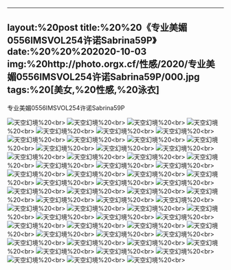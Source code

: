 ﻿---
layout:%20post
title:%20%20《专业美媚0556IMSVOL254许诺Sabrina59P》
date:%20%20%202020-10-03
img:%20http://photo.orgx.cf/性感/2020/专业美媚0556IMSVOL254许诺Sabrina59P/000.jpg
tags:%20[美女,%20性感,%20泳衣]
---

专业美媚0556IMSVOL254许诺Sabrina59P



![天空幻境](http://photo.orgx.cf/性感/2020/专业美媚0556IMSVOL254许诺Sabrina59P/001.jpg%20''天空幻境'')%20<br>
![天空幻境](http://photo.orgx.cf/性感/2020/专业美媚0556IMSVOL254许诺Sabrina59P/002.jpg%20''天空幻境'')%20<br>
![天空幻境](http://photo.orgx.cf/性感/2020/专业美媚0556IMSVOL254许诺Sabrina59P/003.jpg%20''天空幻境'')%20<br>
![天空幻境](http://photo.orgx.cf/性感/2020/专业美媚0556IMSVOL254许诺Sabrina59P/004.jpg%20''天空幻境'')%20<br>
![天空幻境](http://photo.orgx.cf/性感/2020/专业美媚0556IMSVOL254许诺Sabrina59P/005.jpg%20''天空幻境'')%20<br>
![天空幻境](http://photo.orgx.cf/性感/2020/专业美媚0556IMSVOL254许诺Sabrina59P/006.jpg%20''天空幻境'')%20<br>
![天空幻境](http://photo.orgx.cf/性感/2020/专业美媚0556IMSVOL254许诺Sabrina59P/007.jpg%20''天空幻境'')%20<br>
![天空幻境](http://photo.orgx.cf/性感/2020/专业美媚0556IMSVOL254许诺Sabrina59P/008.jpg%20''天空幻境'')%20<br>
![天空幻境](http://photo.orgx.cf/性感/2020/专业美媚0556IMSVOL254许诺Sabrina59P/009.jpg%20''天空幻境'')%20<br>
![天空幻境](http://photo.orgx.cf/性感/2020/专业美媚0556IMSVOL254许诺Sabrina59P/010.jpg%20''天空幻境'')%20<br>
![天空幻境](http://photo.orgx.cf/性感/2020/专业美媚0556IMSVOL254许诺Sabrina59P/011.jpg%20''天空幻境'')%20<br>
![天空幻境](http://photo.orgx.cf/性感/2020/专业美媚0556IMSVOL254许诺Sabrina59P/012.jpg%20''天空幻境'')%20<br>
![天空幻境](http://photo.orgx.cf/性感/2020/专业美媚0556IMSVOL254许诺Sabrina59P/013.jpg%20''天空幻境'')%20<br>
![天空幻境](http://photo.orgx.cf/性感/2020/专业美媚0556IMSVOL254许诺Sabrina59P/014.jpg%20''天空幻境'')%20<br>
![天空幻境](http://photo.orgx.cf/性感/2020/专业美媚0556IMSVOL254许诺Sabrina59P/015.jpg%20''天空幻境'')%20<br>
![天空幻境](http://photo.orgx.cf/性感/2020/专业美媚0556IMSVOL254许诺Sabrina59P/016.jpg%20''天空幻境'')%20<br>
![天空幻境](http://photo.orgx.cf/性感/2020/专业美媚0556IMSVOL254许诺Sabrina59P/017.jpg%20''天空幻境'')%20<br>
![天空幻境](http://photo.orgx.cf/性感/2020/专业美媚0556IMSVOL254许诺Sabrina59P/018.jpg%20''天空幻境'')%20<br>
![天空幻境](http://photo.orgx.cf/性感/2020/专业美媚0556IMSVOL254许诺Sabrina59P/019.jpg%20''天空幻境'')%20<br>
![天空幻境](http://photo.orgx.cf/性感/2020/专业美媚0556IMSVOL254许诺Sabrina59P/020.jpg%20''天空幻境'')%20<br>
![天空幻境](http://photo.orgx.cf/性感/2020/专业美媚0556IMSVOL254许诺Sabrina59P/021.jpg%20''天空幻境'')%20<br>
![天空幻境](http://photo.orgx.cf/性感/2020/专业美媚0556IMSVOL254许诺Sabrina59P/022.jpg%20''天空幻境'')%20<br>
![天空幻境](http://photo.orgx.cf/性感/2020/专业美媚0556IMSVOL254许诺Sabrina59P/023.jpg%20''天空幻境'')%20<br>
![天空幻境](http://photo.orgx.cf/性感/2020/专业美媚0556IMSVOL254许诺Sabrina59P/024.jpg%20''天空幻境'')%20<br>
![天空幻境](http://photo.orgx.cf/性感/2020/专业美媚0556IMSVOL254许诺Sabrina59P/025.jpg%20''天空幻境'')%20<br>
![天空幻境](http://photo.orgx.cf/性感/2020/专业美媚0556IMSVOL254许诺Sabrina59P/026.jpg%20''天空幻境'')%20<br>
![天空幻境](http://photo.orgx.cf/性感/2020/专业美媚0556IMSVOL254许诺Sabrina59P/027.jpg%20''天空幻境'')%20<br>
![天空幻境](http://photo.orgx.cf/性感/2020/专业美媚0556IMSVOL254许诺Sabrina59P/028.jpg%20''天空幻境'')%20<br>
![天空幻境](http://photo.orgx.cf/性感/2020/专业美媚0556IMSVOL254许诺Sabrina59P/029.jpg%20''天空幻境'')%20<br>
![天空幻境](http://photo.orgx.cf/性感/2020/专业美媚0556IMSVOL254许诺Sabrina59P/030.jpg%20''天空幻境'')%20<br>
![天空幻境](http://photo.orgx.cf/性感/2020/专业美媚0556IMSVOL254许诺Sabrina59P/031.jpg%20''天空幻境'')%20<br>
![天空幻境](http://photo.orgx.cf/性感/2020/专业美媚0556IMSVOL254许诺Sabrina59P/032.jpg%20''天空幻境'')%20<br>
![天空幻境](http://photo.orgx.cf/性感/2020/专业美媚0556IMSVOL254许诺Sabrina59P/033.jpg%20''天空幻境'')%20<br>
![天空幻境](http://photo.orgx.cf/性感/2020/专业美媚0556IMSVOL254许诺Sabrina59P/034.jpg%20''天空幻境'')%20<br>
![天空幻境](http://photo.orgx.cf/性感/2020/专业美媚0556IMSVOL254许诺Sabrina59P/035.jpg%20''天空幻境'')%20<br>
![天空幻境](http://photo.orgx.cf/性感/2020/专业美媚0556IMSVOL254许诺Sabrina59P/036.jpg%20''天空幻境'')%20<br>
![天空幻境](http://photo.orgx.cf/性感/2020/专业美媚0556IMSVOL254许诺Sabrina59P/037.jpg%20''天空幻境'')%20<br>
![天空幻境](http://photo.orgx.cf/性感/2020/专业美媚0556IMSVOL254许诺Sabrina59P/038.jpg%20''天空幻境'')%20<br>
![天空幻境](http://photo.orgx.cf/性感/2020/专业美媚0556IMSVOL254许诺Sabrina59P/039.jpg%20''天空幻境'')%20<br>
![天空幻境](http://photo.orgx.cf/性感/2020/专业美媚0556IMSVOL254许诺Sabrina59P/040.jpg%20''天空幻境'')%20<br>
![天空幻境](http://photo.orgx.cf/性感/2020/专业美媚0556IMSVOL254许诺Sabrina59P/041.jpg%20''天空幻境'')%20<br>
![天空幻境](http://photo.orgx.cf/性感/2020/专业美媚0556IMSVOL254许诺Sabrina59P/042.jpg%20''天空幻境'')%20<br>
![天空幻境](http://photo.orgx.cf/性感/2020/专业美媚0556IMSVOL254许诺Sabrina59P/043.jpg%20''天空幻境'')%20<br>
![天空幻境](http://photo.orgx.cf/性感/2020/专业美媚0556IMSVOL254许诺Sabrina59P/044.jpg%20''天空幻境'')%20<br>
![天空幻境](http://photo.orgx.cf/性感/2020/专业美媚0556IMSVOL254许诺Sabrina59P/045.jpg%20''天空幻境'')%20<br>
![天空幻境](http://photo.orgx.cf/性感/2020/专业美媚0556IMSVOL254许诺Sabrina59P/046.jpg%20''天空幻境'')%20<br>
![天空幻境](http://photo.orgx.cf/性感/2020/专业美媚0556IMSVOL254许诺Sabrina59P/047.jpg%20''天空幻境'')%20<br>
![天空幻境](http://photo.orgx.cf/性感/2020/专业美媚0556IMSVOL254许诺Sabrina59P/048.jpg%20''天空幻境'')%20<br>
![天空幻境](http://photo.orgx.cf/性感/2020/专业美媚0556IMSVOL254许诺Sabrina59P/049.jpg%20''天空幻境'')%20<br>
![天空幻境](http://photo.orgx.cf/性感/2020/专业美媚0556IMSVOL254许诺Sabrina59P/050.jpg%20''天空幻境'')%20<br>
![天空幻境](http://photo.orgx.cf/性感/2020/专业美媚0556IMSVOL254许诺Sabrina59P/051.jpg%20''天空幻境'')%20<br>
![天空幻境](http://photo.orgx.cf/性感/2020/专业美媚0556IMSVOL254许诺Sabrina59P/052.jpg%20''天空幻境'')%20<br>
![天空幻境](http://photo.orgx.cf/性感/2020/专业美媚0556IMSVOL254许诺Sabrina59P/053.jpg%20''天空幻境'')%20<br>
![天空幻境](http://photo.orgx.cf/性感/2020/专业美媚0556IMSVOL254许诺Sabrina59P/054.jpg%20''天空幻境'')%20<br>
![天空幻境](http://photo.orgx.cf/性感/2020/专业美媚0556IMSVOL254许诺Sabrina59P/055.jpg%20''天空幻境'')%20<br>
![天空幻境](http://photo.orgx.cf/性感/2020/专业美媚0556IMSVOL254许诺Sabrina59P/056.jpg%20''天空幻境'')%20<br>
![天空幻境](http://photo.orgx.cf/性感/2020/专业美媚0556IMSVOL254许诺Sabrina59P/057.jpg%20''天空幻境'')%20<br>
![天空幻境](http://photo.orgx.cf/性感/2020/专业美媚0556IMSVOL254许诺Sabrina59P/058.jpg%20''天空幻境'')%20<br>
![天空幻境](http://photo.orgx.cf/性感/2020/专业美媚0556IMSVOL254许诺Sabrina59P/059.jpg%20''天空幻境'')%20<br>